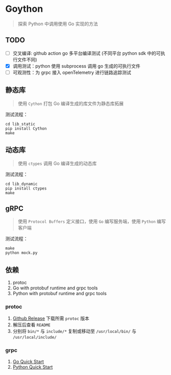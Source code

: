 # Goython

> 探索 Python 中调用使用 Go 实现的方法

## TODO

- [ ] 交叉编译: github action go 多平台编译测试 (不同平台 python sdk 中的可执行文件不同)
- [x] 调用测试：python 使用 subprocess 调用 go 生成的可执行文件
- [ ] 可观测性：为 grpc 接入 openTelemetry 进行链路追踪测试

## 静态库

> 使用 `Cython` 打包 Go 编译生成的库文件为静态库拓展

测试流程：

```shell
cd lib_static
pip install Cython
make
```

## 动态库

> 使用 `ctypes` 调用 Go 编译生成的动态库

测试流程：

```shell
cd lib_dynamic
pip install ctypes
make
```

## gRPC

> 使用 `Protocol Buffers` 定义接口，使用 `Go` 编写服务端，使用 `Python` 编写客户端

测试流程：

```shell
make
python mock.py
```

## 依赖

1. protoc
2. Go with protobuf runtime and grpc tools
3. Python with protobuf runtime and grpc tools

### protoc

1. [Github Release](https://github.com/protocolbuffers/protobuf/releases) 下载所需 `protoc` 版本
2. 解压后查看 `README`
3. 分别将 `bin/*` 与 `include/*` 复制或移动至 `/usr/local/bin/` 与 `/usr/local/include/`

### grpc

1. [Go Quick Start](https://grpc.io/docs/languages/go/quickstart/)
2. [Python Quick Start](https://grpc.io/docs/languages/python/quickstart/)
